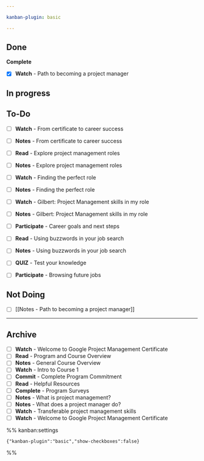 ```yaml
---

kanban-plugin: basic

---
```


## Done

**Complete**
- [x] **Watch** - Path to becoming a project manager


## In progress



## To-Do

- [ ] **Watch** - From certificate to career success
- [ ] **Notes** - From certificate to career success
- [ ] **Read** - Explore project management roles
- [ ] **Notes** - Explore project management roles
- [ ] **Watch** - Finding the perfect role
- [ ] **Notes** - Finding the perfect role
- [ ] **Watch** - Gilbert: Project Management skills in my role
- [ ] **Notes** - Gilbert: Project Management skills in my role
- [ ] **Participate** - Career goals and next steps
- [ ] **Read** - Using buzzwords in your job search
- [ ] **Notes** - Using buzzwords in your job search
- [ ] **QUIZ** - Test your knowledge
- [ ] **Participate** - Browsing future jobs


## Not Doing

- [ ] [[Notes  - Path to becoming a project manager]]


***

## Archive

- [ ] **Watch** - Welcome to Google Project Management Certificate
- [ ] **Read** - Program and Course Overview
- [ ] **Notes** - General Course Overview
- [ ] **Watch** - Intro to Course 1
- [ ] **Commit** - Complete Program Commitment
- [ ] **Read** - Helpful Resources
- [ ] **Complete** - Program Surveys
- [ ] **Notes** - What is project management?
- [ ] **Notes** - What does a project manager do?
- [ ] **Watch** - Transferable project management skills
- [ ] **Watch** - Welcome to Google Project Management Certificate

%% kanban:settings
```
{"kanban-plugin":"basic","show-checkboxes":false}
```
%%